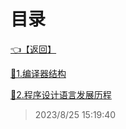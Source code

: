 # 目录  


[👈【返回】](/--目录--/编译原理/--目录--编译原理)  


[📜1.编译器结构](/编译原理/1、引论/1.编译器结构)  

[📜2.程序设计语言发展历程](/编译原理/1、引论/2.程序设计语言发展历程)  







> 2023/8/25 15:19:40

